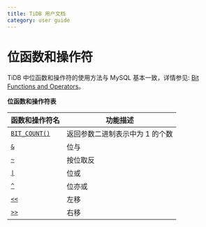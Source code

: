 ```yaml
---
title: TiDB 用户文档
category: user guide
---
```


# 位函数和操作符

TiDB 中位函数和操作符的使用方法与 MySQL 基本一致，详情参见: [Bit Functions and Operators](https://dev.mysql.com/doc/refman/5.7/en/bit-functions.html)。

**位函数和操作符表**

| 函数和操作符名 | 功能描述 |
| -------------- | ------------------------------------- |
| [`BIT_COUNT()`](https://dev.mysql.com/doc/refman/5.7/en/bit-functions.html#function_bit-count) | 返回参数二进制表示中为 1 的个数 |
| [`&`](https://dev.mysql.com/doc/refman/5.7/en/bit-functions.html#operator_bitwise-and) | 位与 |
| [`~`](https://dev.mysql.com/doc/refman/5.7/en/bit-functions.html#operator_bitwise-invert) | 按位取反 |
| [`\|`](https://dev.mysql.com/doc/refman/5.7/en/bit-functions.html#operator_bitwise-or) | 位或 |
| [`^`](https://dev.mysql.com/doc/refman/5.7/en/bit-functions.html#operator_bitwise-xor) | 位亦或 |
| [`<<`](https://dev.mysql.com/doc/refman/5.7/en/bit-functions.html#operator_left-shift) | 左移 |
| [`>>`](https://dev.mysql.com/doc/refman/5.7/en/bit-functions.html#operator_right-shift) | 右移 |
